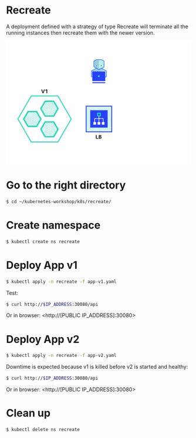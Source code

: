 # Recreate

A deployment defined with a strategy of type Recreate will terminate all the running instances then recreate them with the newer version.

![recreate](recreate.gif "Recreate")

# Go to the right directory

```bash
$ cd ~/kubernetes-workshop/k8s/recreate/
```

# Create namespace

```bash
$ kubectl create ns recreate
```

# Deploy App v1

```bash
$ kubectl apply -n recreate -f app-v1.yaml
```

Test:

```bash
$ curl http://$IP_ADDRESS:30080/api
```

Or in browser:
<http://[PUBLIC IP_ADDRESS]:30080>

# Deploy App v2

```bash
$ kubectl apply -n recreate -f app-v2.yaml
```

Downtime is expected because v1 is killed before v2 is started and healthy:

```bash
$ curl http://$IP_ADDRESS:30080/api
```

Or in browser:
<http://[PUBLIC IP_ADDRESS]:30080>

# Clean up

```bash
$ kubectl delete ns recreate
```

